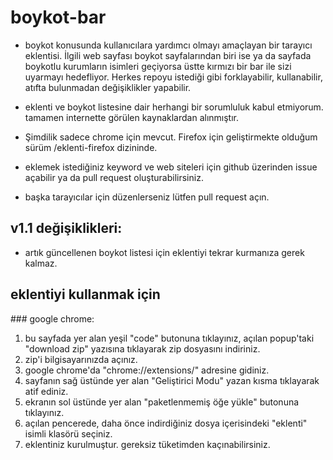 # boykot-bar
- boykot konusunda kullanıcılara yardımcı olmayı amaçlayan bir tarayıcı eklentisi. İlgili web sayfası boykot sayfalarından biri ise ya da sayfada boykotlu kurumların isimleri geçiyorsa üstte kırmızı bir bar ile sizi uyarmayı hedefliyor. Herkes repoyu istediği gibi forklayabilir, kullanabilir, atıfta bulunmadan değişiklikler yapabilir.

- eklenti ve boykot listesine dair herhangi bir sorumluluk kabul etmiyorum. tamamen internette görülen kaynaklardan alınmıştır.

- Şimdilik sadece chrome için mevcut. Firefox için geliştirmekte olduğum sürüm /eklenti-firefox dizininde.

- eklemek istediğiniz keyword ve web siteleri için github üzerinden issue açabilir ya da pull request oluşturabilirsiniz. 

- başka tarayıcılar için düzenlerseniz lütfen pull request açın. 

## v1.1 değişiklikleri:
- artık güncellenen boykot listesi için eklentiyi tekrar kurmanıza gerek kalmaz.


## eklentiyi kullanmak için 

### google chrome:

1. bu sayfada yer alan yeşil "code" butonuna tıklayınız, açılan popup'taki "download zip" yazısına tıklayarak zip dosyasını indiriniz.
2. zip'i bilgisayarınızda açınız.
3. google chrome'da "chrome://extensions/" adresine gidiniz.
4. sayfanın sağ üstünde yer alan "Geliştirici Modu" yazan kısma tıklayarak atif ediniz. 
5. ekranın sol üstünde yer alan "paketlenmemiş öğe yükle" butonuna tıklayınız.
6. açılan pencerede, daha önce indirdiğiniz dosya içerisindeki "eklenti" isimli klasörü seçiniz.
7. eklentiniz kurulmuştur. gereksiz tüketimden kaçınabilirsiniz.
